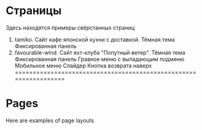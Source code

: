 # Страницы
Здесь находятся примеры свёрстанных страниц
1. tamiko. Сайт кафе японской кухни с доставкой.
	Тёмная тема
	Фиксированная панель
2. favourable-wind. Сайт яхт-клуба "Попутный ветер".
	Тёмная тема
	Фиксированная панель
	Гравное меню с выпадающим подменю
	Мобильное меню
	Слайдер
	Кнопка возврата наверх
=================================================================
# Pages
Here are examples of page layouts


